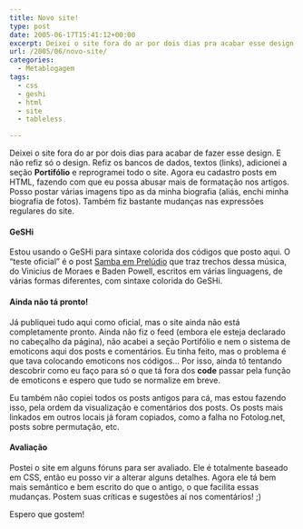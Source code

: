 ```yaml
---
title: Novo site!
type: post
date: 2005-06-17T15:41:12+00:00
excerpt: Deixei o site fora do ar por dois dias pra acabar esse design... E olha que nem foi só design! Refix os bancos de dados, textos (links), adicionei a seção Portifólio e reprogramei todo o site!
url: /2005/06/novo-site/
categories:
  - Metablogagem
tags:
  - css
  - geshi
  - html
  - site
  - tableless

---
```

Deixei o site fora do ar por dois dias para acabar de fazer esse design. E não refiz só o design. Refiz os bancos de dados, textos (links), adicionei a seção **Portifólio** e reprogramei todo o site. Agora eu cadastro posts em HTML, fazendo com que eu possa abusar mais de formatação nos artigos. Posso postar várias imagens tipo as da minha biografia (aliás, enchi minha biografia de fotos). Também fiz bastante mudanças nas expressões regulares do site.

#### GeSHi

Estou usando o GeSHi para sintaxe colorida dos códigos que posto aqui. O “teste oficial” é o post [Samba em Prelúdio][1] que traz trechos dessa música, do Vinicius de Moraes e Baden Powell, escritos em várias linguagens, de várias formas diferentes, com sintaxe colorida do GeSHi.

#### Ainda não tá pronto!

Já publiquei tudo aqui como oficial, mas o site ainda não está completamente pronto. Ainda não fiz o feed (embora ele esteja declarado no cabeçalho da página), não acabei a seção Portifólio e nem o sistema de emoticons aqui dos posts e comentários. Eu tinha feito, mas o problema é que tava colocando emoticons nos códigos… Por isso, ainda tô tentando descobrir como eu faço para só o que tá fora dos **code** passar pela função de emoticons e espero que tudo se normalize em breve.

Eu também não copiei todos os posts antigos para cá, mas estou fazendo isso, pela ordem da visualização e comentários dos posts. Os posts mais linkados em outros locais já foram copiados, como a falha no Fotolog.net, posts sobre permutação, etc.

#### Avaliação

Postei o site em alguns fóruns para ser avaliado. Ele é totalmente baseado em CSS, então eu posso vir a alterar alguns detalhes. Agora ele tá bem mais semântico e bem escrito do que o antigo, o que facilita essas mudanças. Postem suas críticas e sugestões aí nos comentários! ;)

Espero que gostem!

 [1]: http://tableless.tiagomadeira.net/post/19

